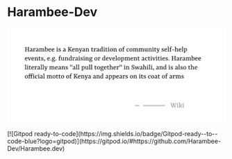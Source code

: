 
# Harambee-Dev

<p align="center">
    <img height="50%" src="./resources/banner.png"/>
</p>
[![Gitpod ready-to-code](https://img.shields.io/badge/Gitpod-ready--to--code-blue?logo=gitpod)](https://gitpod.io/#https://github.com/Harambee-Dev/Harambee.dev)
